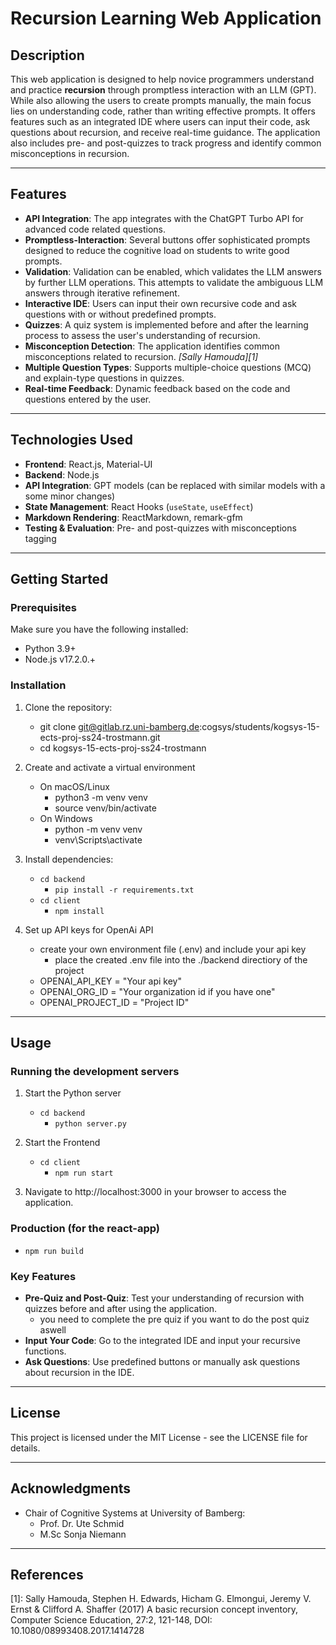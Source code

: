 # Recursion Learning Web Application

## Description

This web application is designed to help novice programmers understand and practice **recursion** through promptless interaction with an LLM (GPT). While also allowing the users to create prompts manually, the main focus lies on understanding code, rather than writing effective prompts. It offers features such as an integrated IDE where users can input their code, ask questions about recursion, and receive real-time guidance. The application also includes pre- and post-quizzes to track progress and identify common misconceptions in recursion.

---

## Features

- **API Integration**: The app integrates with the ChatGPT Turbo API for advanced code related questions.
- **Promptless-Interaction**: Several buttons offer sophisticated prompts designed to reduce the cognitive load on students to write good prompts.
- **Validation**: Validation can be enabled, which validates the LLM answers by further LLM operations. This attempts to validate the ambiguous LLM answers through iterative refinement.
- **Interactive IDE**: Users can input their own recursive code and ask questions with or without predefined prompts.
- **Quizzes**: A quiz system is implemented before and after the learning process to assess the user's understanding of recursion.
- **Misconception Detection**: The application identifies common misconceptions related to recursion. <cite>[Sally Hamouda][1]
- **Multiple Question Types**: Supports multiple-choice questions (MCQ) and explain-type questions in quizzes.
- **Real-time Feedback**: Dynamic feedback based on the code and questions entered by the user.

---

## Technologies Used

- **Frontend**: React.js, Material-UI
- **Backend**: Node.js
- **API Integration**: GPT models (can be replaced with similar models with a some minor changes)
- **State Management**: React Hooks (`useState`, `useEffect`)
- **Markdown Rendering**: ReactMarkdown, remark-gfm
- **Testing & Evaluation**: Pre- and post-quizzes with misconceptions tagging

---

## Getting Started

### Prerequisites

Make sure you have the following installed:

- Python 3.9+
- Node.js v17.2.0.+

### Installation

1. Clone the repository:
   - git clone git@gitlab.rz.uni-bamberg.de:cogsys/students/kogsys-15-ects-proj-ss24-trostmann.git
   - cd kogsys-15-ects-proj-ss24-trostmann

2. Create and activate a virtual environment
    - On macOS/Linux
        - python3 -m venv venv
        - source venv/bin/activate
    - On Windows
        - python -m venv venv
        - venv\Scripts\activate

2. Install dependencies:
    - `cd backend`
        - `pip install -r requirements.txt`
    - `cd client`
        - `npm install` 

3. Set up API keys for OpenAi API
    - create your own environment file (.env) and include your api key
        - place the created .env file into the ./backend directiory of the project
    - OPENAI_API_KEY = "Your api key"
    - OPENAI_ORG_ID = "Your organization id if you have one"
    - OPENAI_PROJECT_ID = "Project ID"

---

## Usage

### Running the development servers
1. Start the Python server
    - `cd backend`
        - `python server.py`

2. Start the Frontend
    - `cd client`
        - `npm run start`

3. Navigate to http://localhost:3000 in your browser to access the application.

### Production (for the react-app)
- `npm run build`

### Key Features
- **Pre-Quiz and Post-Quiz**: Test your understanding of recursion with quizzes before and after using the application.
    - you need to complete the pre quiz if you want to do the post quiz aswell
- **Input Your Code**: Go to the integrated IDE and input your recursive functions.
- **Ask Questions**: Use predefined buttons or manually ask questions about recursion in the IDE.

---

## License
This project is licensed under the MIT License - see the LICENSE file for details.

---

## Acknowledgments
- Chair of Cognitive Systems at University of Bamberg:
    - Prof. Dr. Ute Schmid
    - M.Sc Sonja Niemann

---

## References
[1]: Sally Hamouda, Stephen H. Edwards, Hicham G. Elmongui, Jeremy V. Ernst &
Clifford A. Shaffer (2017) A basic recursion concept inventory, Computer Science Education, 27:2,
121-148, DOI: 10.1080/08993408.2017.1414728
